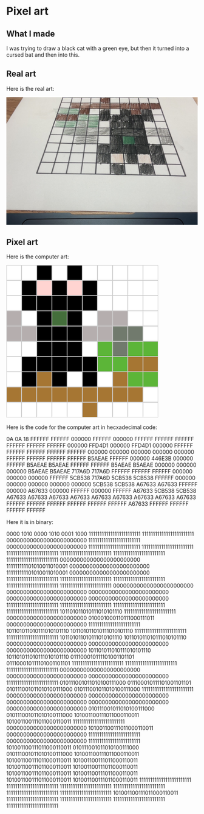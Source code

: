 # Pixel art

## What I made

I was trying to draw a black cat with a green eye, but then it turned into a cursed bat and then into this.

## Real art

Here is the real art:

![Here is the picture of the cursed "bat"](../images/pencilbat.jpeg)

## Pixel art

Here is the computer art:

![Here is the pixel art of the cursed "bat"](../images/pixelbat.png)

Here is the code for the computer art in hecxadecimal code:

0A
0A
18
FFFFFF FFFFFF 000000 FFFFFF 000000 FFFFFF FFFFFF FFFFFF FFFFFF FFFFFF 
FFFFFF 000000 FFD4D1 000000 FFD4D1 000000 FFFFFF FFFFFF FFFFFF FFFFFF 
FFFFFF 000000 000000 000000 000000 000000 FFFFFF FFFFFF FFFFFF FFFFFF 
B5AEAE FFFFFF 000000 446E3B 000000 FFFFFF B5AEAE B5AEAE FFFFFF FFFFFF 
B5AEAE B5AEAE 000000 000000 000000 B5AEAE B5AEAE 717A6D 717A6D FFFFFF 
FFFFFF FFFFFF 000000 000000 000000 FFFFFF 5CB538 717A6D 5CB538 5CB538 
FFFFFF 000000 000000 000000 000000 000000 5CB538 5CB538 A67633 A67633 
FFFFFF 000000 A67633 000000 FFFFFF 000000 FFFFFF A67633 5CB538 5CB538 
A67633 A67633 A67633 A67633 A67633 A67633 A67633 A67633 A67633 FFFFFF 
FFFFFF FFFFFF FFFFFF FFFFFF FFFFFF A67633 FFFFFF FFFFFF FFFFFF FFFFFF

Here it is in binary:

0000 1010
0000 1010
0001 1000
111111111111111111111111 111111111111111111111111 000000000000000000000000 111111111111111111111111 000000000000000000000000 111111111111111111111111 111111111111111111111111 111111111111111111111111 111111111111111111111111 111111111111111111111111 
111111111111111111111111 000000000000000000000000 111111111101010011010001 000000000000000000000000 111111111101010011010001 000000000000000000000000 111111111111111111111111 111111111111111111111111 111111111111111111111111 111111111111111111111111 
111111111111111111111111 000000000000000000000000 000000000000000000000000 000000000000000000000000 000000000000000000000000 000000000000000000000000 111111111111111111111111 111111111111111111111111 111111111111111111111111 111111111111111111111111 
101101011010111010101110 111111111111111111111111 000000000000000000000000 010001000110111000111011 000000000000000000000000 111111111111111111111111 101101011010111010101110 101101011010111010101110 111111111111111111111111 111111111111111111111111 
101101011010111010101110 101101011010111010101110 000000000000000000000000 000000000000000000000000 000000000000000000000000 101101011010111010101110 101101011010111010101110 011100010111101001101101 011100010111101001101101 111111111111111111111111 
111111111111111111111111 111111111111111111111111 000000000000000000000000 000000000000000000000000 000000000000000000000000 111111111111111111111111 010111001011010100111000 011100010111101001101101 010111001011010100111000 010111001011010100111000 
111111111111111111111111 000000000000000000000000 000000000000000000000000 000000000000000000000000 000000000000000000000000 000000000000000000000000 010111001011010100111000 010111001011010100111000 101001100111011000110011 101001100111011000110011 
111111111111111111111111 000000000000000000000000 101001100111011000110011 000000000000000000000000 111111111111111111111111 000000000000000000000000 111111111111111111111111 101001100111011000110011 010111001011010100111000 010111001011010100111000 
101001100111011000110011 101001100111011000110011 101001100111011000110011 101001100111011000110011 101001100111011000110011 101001100111011000110011 101001100111011000110011 101001100111011000110011 101001100111011000110011 111111111111111111111111 
111111111111111111111111 111111111111111111111111 111111111111111111111111 111111111111111111111111 111111111111111111111111 101001100111011000110011 111111111111111111111111 111111111111111111111111 111111111111111111111111 111111111111111111111111 
